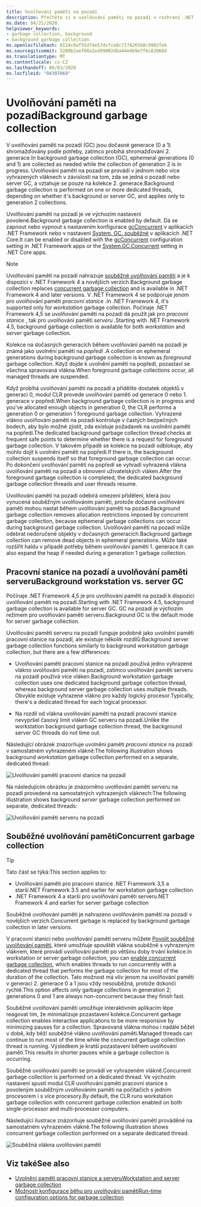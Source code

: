 ```yaml
---
title: Uvolňování paměti na pozadí
description: Přečtěte si o uvolňování paměti na pozadí v rozhraní .NET a o tom, jak se liší v pracovní stanici a uvolňování paměti serveru.
ms.date: 04/21/2020
helpviewer_keywords:
- garbage collection, background
- background garbage collection
ms.openlocfilehash: 8134c0af55d74e57dcfce8c7174265b8c9902feb
ms.sourcegitcommit: 5280b2aef60a1ed99002dba44e4b9e7f6c830604
ms.translationtype: MT
ms.contentlocale: cs-CZ
ms.lasthandoff: 06/03/2020
ms.locfileid: "84307069"
---
```

# <a name="background-garbage-collection"></a><span data-ttu-id="51e04-103">Uvolňování paměti na pozadí</span><span class="sxs-lookup"><span data-stu-id="51e04-103">Background garbage collection</span></span>

<span data-ttu-id="51e04-104">V uvolňování paměti na pozadí (GC) jsou dočasné generace (0 a 1) shromažďovány podle potřeby, zatímco probíhá shromažďování 2. generace.</span><span class="sxs-lookup"><span data-stu-id="51e04-104">In background garbage collection (GC), ephemeral generations (0 and 1) are collected as needed while the collection of generation 2 is in progress.</span></span> <span data-ttu-id="51e04-105">Uvolňování paměti na pozadí se provádí v jednom nebo více vyhrazených vláknech v závislosti na tom, zda se jedná o pozadí nebo server GC, a vztahuje se pouze na kolekce 2. generace.</span><span class="sxs-lookup"><span data-stu-id="51e04-105">Background garbage collection is performed on one or more dedicated threads, depending on whether it's background or server GC, and applies only to generation 2 collections.</span></span>

<span data-ttu-id="51e04-106">Uvolňování paměti na pozadí je ve výchozím nastavení povolené.</span><span class="sxs-lookup"><span data-stu-id="51e04-106">Background garbage collection is enabled by default.</span></span> <span data-ttu-id="51e04-107">Dá se zapnout nebo vypnout s nastavením konfigurace [gcConcurrent](../../framework/configure-apps/file-schema/runtime/gcconcurrent-element.md) v aplikacích .NET Framework nebo v nastavení [System. GC. souběžné](../../core/run-time-config/garbage-collector.md#systemgcconcurrentcomplus_gcconcurrent) v aplikacích .NET Core.</span><span class="sxs-lookup"><span data-stu-id="51e04-107">It can be enabled or disabled with the [gcConcurrent](../../framework/configure-apps/file-schema/runtime/gcconcurrent-element.md) configuration setting in .NET Framework apps or the [System.GC.Concurrent](../../core/run-time-config/garbage-collector.md#systemgcconcurrentcomplus_gcconcurrent) setting in .NET Core apps.</span></span>

> [!NOTE]
> <span data-ttu-id="51e04-108">Uvolňování paměti na pozadí nahrazuje [souběžné uvolňování paměti](#concurrent-garbage-collection) a je k dispozici v .NET Framework 4 a novějších verzích.</span><span class="sxs-lookup"><span data-stu-id="51e04-108">Background garbage collection replaces [concurrent garbage collection](#concurrent-garbage-collection) and is available in .NET Framework 4 and later versions.</span></span> <span data-ttu-id="51e04-109">V .NET Framework 4 se podporuje jenom pro uvolňování paměti *pracovní stanice* .</span><span class="sxs-lookup"><span data-stu-id="51e04-109">In .NET Framework 4, it's supported only for *workstation* garbage collection.</span></span> <span data-ttu-id="51e04-110">Počínaje .NET Framework 4,5 se uvolňování paměti na pozadí dá použít jak pro *pracovní stanice* , tak pro uvolňování paměti *serveru* .</span><span class="sxs-lookup"><span data-stu-id="51e04-110">Starting with .NET Framework 4.5, background garbage collection is available for both *workstation* and *server* garbage collection.</span></span>

<span data-ttu-id="51e04-111">Kolekce na dočasných generacích během uvolňování paměti na pozadí je známá jako uvolnění paměti na *popředí* .</span><span class="sxs-lookup"><span data-stu-id="51e04-111">A collection on ephemeral generations during background garbage collection is known as *foreground* garbage collection.</span></span> <span data-ttu-id="51e04-112">Když dojde k uvolnění paměti na popředí, pozastaví se všechna spravovaná vlákna.</span><span class="sxs-lookup"><span data-stu-id="51e04-112">When foreground garbage collections occur, all managed threads are suspended.</span></span>

<span data-ttu-id="51e04-113">Když probíhá uvolňování paměti na pozadí a přidělíte dostatek objektů v generaci 0, modul CLR provede uvolňování paměti od generace 0 nebo 1. generace v popředí.</span><span class="sxs-lookup"><span data-stu-id="51e04-113">When background garbage collection is in progress and you've allocated enough objects in generation 0, the CLR performs a generation 0 or generation 1 foreground garbage collection.</span></span> <span data-ttu-id="51e04-114">Vyhrazené vlákno uvolňování paměti na pozadí kontroluje v častých bezpečných bodech, aby bylo možné zjistit, zda existuje požadavek na uvolnění paměti na popředí.</span><span class="sxs-lookup"><span data-stu-id="51e04-114">The dedicated background garbage collection thread checks at frequent safe points to determine whether there is a request for foreground garbage collection.</span></span> <span data-ttu-id="51e04-115">V takovém případě se kolekce na pozadí odblokuje, aby mohlo dojít k uvolnění paměti na popředí.</span><span class="sxs-lookup"><span data-stu-id="51e04-115">If there is, the background collection suspends itself so that foreground garbage collection can occur.</span></span> <span data-ttu-id="51e04-116">Po dokončení uvolňování paměti na popředí se vyhradí vyhrazená vlákna uvolňování paměti na pozadí a obnovení uživatelských vláken.</span><span class="sxs-lookup"><span data-stu-id="51e04-116">After the foreground garbage collection is completed, the dedicated background garbage collection threads and user threads resume.</span></span>

<span data-ttu-id="51e04-117">Uvolňování paměti na pozadí odebírá omezení přidělení, která jsou vynucená souběžným uvolňováním paměti, protože dočasné uvolňování paměti mohou nastat během uvolňování paměti na pozadí.</span><span class="sxs-lookup"><span data-stu-id="51e04-117">Background garbage collection removes allocation restrictions imposed by concurrent garbage collection, because ephemeral garbage collections can occur during background garbage collection.</span></span> <span data-ttu-id="51e04-118">Uvolňování paměti na pozadí může odebrat nedoručené objekty v dočasných generacích.</span><span class="sxs-lookup"><span data-stu-id="51e04-118">Background garbage collection can remove dead objects in ephemeral generations.</span></span> <span data-ttu-id="51e04-119">Může také rozšířit haldu v případě potřeby během uvolňování paměti 1. generace.</span><span class="sxs-lookup"><span data-stu-id="51e04-119">It can also expand the heap if needed during a generation 1 garbage collection.</span></span>

## <a name="background-workstation-vs-server-gc"></a><span data-ttu-id="51e04-120">Pracovní stanice na pozadí a uvolňování paměti serveru</span><span class="sxs-lookup"><span data-stu-id="51e04-120">Background workstation vs. server GC</span></span>

<span data-ttu-id="51e04-121">Počínaje .NET Framework 4,5 je pro uvolňování paměti na pozadí k dispozici uvolňování paměti na pozadí.</span><span class="sxs-lookup"><span data-stu-id="51e04-121">Starting with .NET Framework 4.5, background garbage collection is available for server GC.</span></span> <span data-ttu-id="51e04-122">GC na pozadí je výchozím režimem pro uvolňování paměti serveru.</span><span class="sxs-lookup"><span data-stu-id="51e04-122">Background GC is the default mode for server garbage collection.</span></span>

<span data-ttu-id="51e04-123">Uvolňování paměti serveru na pozadí funguje podobně jako uvolnění paměti pracovní stanice na pozadí, ale existuje několik rozdílů:</span><span class="sxs-lookup"><span data-stu-id="51e04-123">Background server garbage collection functions similarly to background workstation garbage collection, but there are a few differences:</span></span>

- <span data-ttu-id="51e04-124">Uvolňování paměti pracovní stanice na pozadí používá jedno vyhrazené vlákno uvolňování paměti na pozadí, zatímco uvolňování paměti serveru na pozadí používá více vláken.</span><span class="sxs-lookup"><span data-stu-id="51e04-124">Background workstation garbage collection uses one dedicated background garbage collection thread, whereas background server garbage collection uses multiple threads.</span></span> <span data-ttu-id="51e04-125">Obvykle existuje vyhrazené vlákno pro každý logický procesor.</span><span class="sxs-lookup"><span data-stu-id="51e04-125">Typically, there's a dedicated thread for each logical processor.</span></span>

- <span data-ttu-id="51e04-126">Na rozdíl od vlákna uvolňování paměti na pozadí pracovní stanice nevypršel časový limit vláken GC serveru na pozadí.</span><span class="sxs-lookup"><span data-stu-id="51e04-126">Unlike the workstation background garbage collection thread, the background server GC threads do not time out.</span></span>

<span data-ttu-id="51e04-127">Následující obrázek znázorňuje uvolnění paměti *pracovní stanice* na pozadí v samostatném vyhrazeném vlákně:</span><span class="sxs-lookup"><span data-stu-id="51e04-127">The following illustration shows background *workstation* garbage collection performed on a separate, dedicated thread:</span></span>

![Uvolňování paměti pracovní stanice na pozadí](media/fundamentals/background-workstation-garbage-collection.png)

<span data-ttu-id="51e04-129">Na následujícím obrázku je znázorněno uvolňování paměti *serveru* na pozadí provedené na samostatných vyhrazených vláknech:</span><span class="sxs-lookup"><span data-stu-id="51e04-129">The following illustration shows background *server* garbage collection performed on separate, dedicated threads:</span></span>

![Uvolňování paměti serveru na pozadí](media/fundamentals/background-server-garbage-collection.png)

## <a name="concurrent-garbage-collection"></a><span data-ttu-id="51e04-131">Souběžné uvolňování paměti</span><span class="sxs-lookup"><span data-stu-id="51e04-131">Concurrent garbage collection</span></span>

> [!TIP]
> <span data-ttu-id="51e04-132">Tato část se týká:</span><span class="sxs-lookup"><span data-stu-id="51e04-132">This section applies to:</span></span>
>
> - <span data-ttu-id="51e04-133">Uvolňování paměti pro pracovní stanice .NET Framework 3,5 a starší</span><span class="sxs-lookup"><span data-stu-id="51e04-133">.NET Framework 3.5 and earlier for workstation garbage collection</span></span>
> - <span data-ttu-id="51e04-134">.NET Framework 4 a starší pro uvolňování paměti serveru</span><span class="sxs-lookup"><span data-stu-id="51e04-134">.NET Framework 4 and earlier for server garbage collection</span></span>
>
> <span data-ttu-id="51e04-135">Souběžné uvolňování paměti je nahrazeno uvolňováním paměti na pozadí v novějších verzích.</span><span class="sxs-lookup"><span data-stu-id="51e04-135">Concurrent garbage is replaced by background garbage collection in later versions.</span></span>

<span data-ttu-id="51e04-136">V pracovní stanici nebo uvolňování paměti serveru můžete [Povolit souběžné uvolňování paměti](../../framework/configure-apps/file-schema/runtime/gcconcurrent-element.md), které umožňuje spouštět vlákna souběžně s vyhrazeným vláknem, které provádí uvolňování paměti po většinu doby trvání kolekce.</span><span class="sxs-lookup"><span data-stu-id="51e04-136">In workstation or server garbage collection, you can [enable concurrent garbage collection](../../framework/configure-apps/file-schema/runtime/gcconcurrent-element.md), which enables threads to run concurrently with a dedicated thread that performs the garbage collection for most of the duration of the collection.</span></span> <span data-ttu-id="51e04-137">Tato možnost má vliv jenom na uvolňování paměti v generaci 2. generace 0 a 1 jsou vždy nesouběžná, protože dokončí rychlé.</span><span class="sxs-lookup"><span data-stu-id="51e04-137">This option affects only garbage collections in generation 2; generations 0 and 1 are always non-concurrent because they finish fast.</span></span>

<span data-ttu-id="51e04-138">Souběžné uvolňování paměti umožňuje interaktivním aplikacím lépe reagovat tím, že minimalizuje pozastavení kolekce.</span><span class="sxs-lookup"><span data-stu-id="51e04-138">Concurrent garbage collection enables interactive applications to be more responsive by minimizing pauses for a collection.</span></span> <span data-ttu-id="51e04-139">Spravovaná vlákna mohou i nadále běžet v době, kdy běží souběžné vlákno uvolňování paměti.</span><span class="sxs-lookup"><span data-stu-id="51e04-139">Managed threads can continue to run most of the time while the concurrent garbage collection thread is running.</span></span> <span data-ttu-id="51e04-140">Výsledkem je kratší pozastavení během uvolňování paměti.</span><span class="sxs-lookup"><span data-stu-id="51e04-140">This results in shorter pauses while a garbage collection is occurring.</span></span>

<span data-ttu-id="51e04-141">Souběžné uvolňování paměti se provádí ve vyhrazeném vlákně.</span><span class="sxs-lookup"><span data-stu-id="51e04-141">Concurrent garbage collection is performed on a dedicated thread.</span></span> <span data-ttu-id="51e04-142">Ve výchozím nastavení spustí modul CLR uvolňování paměti pracovní stanice s povoleným souběžným uvolňováním paměti na počítačích s jedním procesorem i s více procesory.</span><span class="sxs-lookup"><span data-stu-id="51e04-142">By default, the CLR runs workstation garbage collection with concurrent garbage collection enabled on both single-processor and multi-processor computers.</span></span>

<span data-ttu-id="51e04-143">Následující ilustrace znázorňuje souběžné uvolňování paměti prováděné na samostatném vyhrazeném vlákně.</span><span class="sxs-lookup"><span data-stu-id="51e04-143">The following illustration shows concurrent garbage collection performed on a separate dedicated thread.</span></span>

![Souběžná vlákna uvolňování paměti](media/gc-concurrent.png)

## <a name="see-also"></a><span data-ttu-id="51e04-145">Viz také</span><span class="sxs-lookup"><span data-stu-id="51e04-145">See also</span></span>

- [<span data-ttu-id="51e04-146">Uvolnění paměti pracovní stanice a serveru</span><span class="sxs-lookup"><span data-stu-id="51e04-146">Workstation and server garbage collection</span></span>](workstation-server-gc.md)
- [<span data-ttu-id="51e04-147">Možnosti konfigurace běhu pro uvolňování paměti</span><span class="sxs-lookup"><span data-stu-id="51e04-147">Run-time configuration options for garbage collection</span></span>](../../core/run-time-config/garbage-collector.md)
